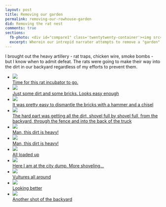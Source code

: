 ```yaml
---
layout: post
title: Removing our garden
permalink: removing-our-rowhouse-garden
did: Removing the rat nest
comments: true
sections:
  fb-photo: <div id="compare1" class='twentytwenty-container'><img src="/assets/images/garden/1.jpg"><img src="/assets/images/garden/10.jpg"></div>
  excerpt: Wherein our intrepid narrater attempts to remove a "garden" from a Baltimore rowhouse.
---
```


<p>
I brought out the heavy artillery - rat traps, chicken wire, smoke bombs - but I know when to admit defeat. The rats were going to make their way into the dirt in our backyard regardless of my efforts to prevent them. 
</p>

<ul class="g">
  <li>
    <a href="/assets/images/garden/1.jpg"><img src="/assets/images/garden/1.jpg">
      <div class="caption">Time for this rat incubator to go.</div>
    </a>
    
  </li>
  <li>
    <a title="Just some dirt and some bricks. Looks easy enough" href="/assets/images/garden/2.jpg"><img src="/assets/images/garden/2.jpg">
    <div class="caption">Just some dirt and some bricks. Looks easy enough</div>
    </a>
    
  </li>
  <li>
    <a title="It was pretty easy to dismantle the bricks with a hammer and a chisel" href="/assets/images/garden/3.jpg"><img src="/assets/images/garden/3.jpg">
    <div class="caption">It was pretty easy to dismantle the bricks with a hammer and a chisel</div>
    </a>
    
  </li>
  <li>
    <a title="The hard part was getting all the dirt, shovel full by shovel full, from the backyard, through the fence and into the back of the truck" href="/assets/images/garden/4.jpg"><img src="/assets/images/garden/4.jpg">
    <div class="caption">The hard part was getting all the dirt, shovel full by shovel full, from the backyard, through the fence and into the back of the truck</div>
    </a>
    
  </li>
  <li>
    <a title="Man, this dirt is heavy!" href="/assets/images/garden/5.jpg"><img src="/assets/images/garden/5.jpg">
    <div class="caption">Man, this dirt is heavy!</div>
    </a>
    
  </li>
  <li>
    <a title="Man, this dirt is heavy!" href="/assets/images/garden/5.jpg"><img src="/assets/images/garden/5.jpg">
    <div class="caption">Man, this dirt is heavy!</div>
    </a>
    
  </li>
  <li>
    <a title="All loaded up" href="/assets/images/garden/6.jpg"><img src="/assets/images/garden/6.jpg">
    <div class="caption">All loaded up</div>
    </a>
    
  </li>
  <li>
    <a title="Here I am at the city dump. More shoveling..." href="/assets/images/garden/7.jpg"><img src="/assets/images/garden/7.jpg">
    <div class="caption">Here I am at the city dump. More shoveling...</div>
    </a>
    
  </li>
  <li>
    <a title="Vultures all around" href="/assets/images/garden/8.jpg"><img src="/assets/images/garden/8.jpg">
    <div class="caption">Vultures all around</div>
    </a>
    
  </li>
  <li>
    <a title="Looking better" href="/assets/images/garden/9.jpg"><img src="/assets/images/garden/9.jpg">
    <div class="caption">Looking better</div>
    </a>
    
  </li>
  <li>
    <a title="Another shot of the backyard" href="/assets/images/garden/10.jpg"><img src="/assets/images/garden/10.jpg">
    <div class="caption">Another shot of the backyard</div>
    </a>
  </li>
</ul>



